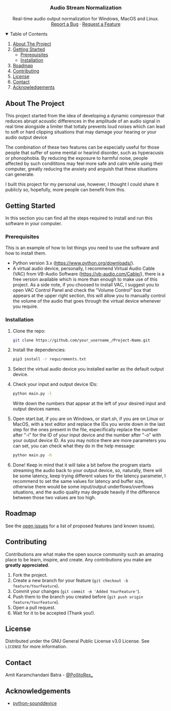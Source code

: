 <p align="center">
  <h3 align="center">Audio Stream Normalization</h3>

  <p align="center">
    Real-time audio output normalization for Windows, MacOS and Linux.
    <br/>
    <a href="https://github.com/RYSKZ/Audio-Stream-Normalization/issues">Report a Bug</a>
    ·
    <a href="https://github.com/RYSKZ/Audio-Stream-Normalization/issues">Request a Feature</a>
  </p>
</p>


<details open="open">
  <summary>Table of Contents</summary>
  <ol>
    <li>
      <a href="#about-the-project">About The Project</a>
    </li>
    <li>
      <a href="#getting-started">Getting Started</a>
      <ul>
        <li><a href="#prerequisites">Prerequisites</a></li>
        <li><a href="#installation">Installation</a></li>
      </ul>
    </li>
    <li><a href="#roadmap">Roadmap</a></li>
    <li><a href="#contributing">Contributing</a></li>
    <li><a href="#license">License</a></li>
    <li><a href="#contact">Contact</a></li>
    <li><a href="#acknowledgements">Acknowledgements</a></li>
  </ol>
</details>


<!-- ABOUT THE PROJECT -->
## About The Project

This project started from the idea of developing a dynamic compressor that reduces abrupt acoustic differences in the amplitude of an audio signal in real time alongside a limiter that tottaly prevents loud noises which can lead to soft or hard clipping situations that may damage your hearing or your audio output device

The combination of these two features can be especially useful for those people that suffer of some mental or hearind disorder, such as hyperacusis or phonophobia. By reducing the exposure to harmful noise, people affected by such condititons may feel more safe and calm while using their computer, greatly reducing the anxiety and anguish that these situations can generate.

I built this project for my personal use, however, I thought I could share it publicly so, hopefully, more people can benefit from this.

<!-- GETTING STARTED -->
## Getting Started

In this section you can find all the steps required to install and run this software in your computer.

### Prerequisites

This is an example of how to list things you need to use the software and how to install them.
* Python version 3.x (https://www.python.org/downloads/).
* A virtual audio device, personally, I recommend Virtual Audio Cable (VAC) from VB-Audio Software (https://vb-audio.com/Cable/), there is a free version available which is more than enough to make use of this project. As a side note, if you choosed to install VAC, I suggest you to open VAC Control Panel and check the "Volume Control" box that appears at the upper right section, this will allow you to manually control the volume of the audio that goes through the virtual device whenever you require.

### Installation

1. Clone the repo:
   ```sh
   git clone https://github.com/your_username_/Project-Name.git
   ```
   
2. Install the dependencies:
   ```sh
   pip3 install -r requirements.txt
   ```
3. Select the virtual audio device you installed earlier as the default output device.
  
4. Check your input and output device IDs:
   ```sh
   python main.py -l
   ```
   Write down the numbers that appear at the left of your desired input and output devices names.
   
5. Open start.bat, if you are on Windows, or start.sh, if you are on Linux or MacOS, with a text editor and replace the IDs you wrote down in the last step for the ones present in the file, especifically replace the number after "-i" for the ID of your input device and the number after "-o" with your output device ID.
As you may notice there are more parameters you can set, you can check what they do in the help message:
   ```sh
   python main.py -h
   ```
   
5. Done! Keep in mind that it will take a bit before the program starts streaming the audio back to your output device, so, naturally, there will be some latency, keep trying different values for the latency parameter, I recommend to set the same values for latency and buffer size, otherwise there would be some input/output underflows/overflows situations, and the audio quality may degrade heavily if the difference between those two values are too high.


<!-- ROADMAP -->
## Roadmap

See the [open issues](https://github.com/RYSKZ/Audio-Stream-Normalization/issues) for a list of proposed features (and known issues).


<!-- CONTRIBUTING -->
## Contributing

Contributions are what make the open source community such an amazing place to be learn, inspire, and create. Any contributions you make are **greatly appreciated**.

1. Fork the project.
2. Create a new branch for your feature (`git checkout -b feature/YourFeature`).
3. Commit your changes (`git commit -m 'Added YourFeature'`).
4. Push them to the branch you created before (`git push origin feature/YourFeature`).
5. Open a pull request.
6. Wait for it to be accepted (Thank you!).


<!-- LICENSE -->
## License

Distributed under the GNU General Public License v3.0 License. See `LICENSE` for more information.


<!-- CONTACT -->
## Contact

Amit Karamchandani Batra - [@PollitoRex_](https://twitter.com/PollitoRex_)

<!-- ACKNOWLEDGEMENTS -->
## Acknowledgements
* [python-sounddevice](https://github.com/spatialaudio/python-sounddevice)

